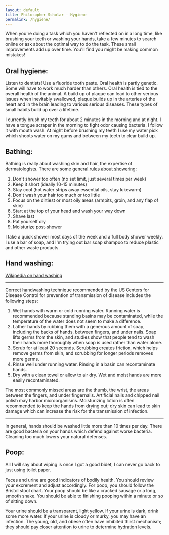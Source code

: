 ```yaml
---
layout: default
title: Philosopher Scholar - Hygiene
permalink: /hygiene/
---
```


When you're doing a task which you haven't reflected on in a long time, like brushing your teeth or washing your hands, take a few minutes to search online or ask about the optimal way to do the task. These small improvements add up over time. You'll find you might be making common mistakes! 

## Oral hygiene:
Listen to dentists! Use a fluoride tooth paste. Oral health is partly genetic. Some will have to work much harder than others. Oral health is tied to the overall health of the animal. A build up of plaque can lead to other serious issues when inevitably swallowed, plaque builds up in the arteries of the heart and in the brain leading to various serious diseases. These types of small habits build up over a lifetime.

I currently brush my teeth for about 2 minutes in the morning and at night. I have a tongue scraper in the morning to fight odor causing bacteria. I follow it with mouth wash. At night before brushing my teeth I use my water pick which shoots water on my gums and between my teeth to clear build up.


## Bathing:
Bathing is really about washing skin and hair, the expertise of dermatologists. There are some [general rules about showering](https://www.nbcnews.com/better/pop-culture/how-take-shower-according-dermatologists-ncna740526):

1. Don't shower too often (no set limit, just several times per week)
1. Keep it short (ideally 10-15 minutes)
1. Stay cool (hot water strips away essential oils, stay lukewarm)
1. Don't wash your hair too much or too little
1. Focus on the dirtiest or most oily areas (armpits, groin, and any flap of skin)
1. Start at the top of your head and wash your way down
1. Shave last
1. Pat yourself dry
1. Moisturize post-shower

I take a quick shower most days of the week and a full body shower weekly. I use a bar of soap, and I'm trying out bar soap shampoo to reduce plastic and other waste products.

## Hand washing:
[Wikipedia on hand washing](https://en.wikipedia.org/wiki/Hand_washing)

---

Correct handwashing technique recommended by the US Centers for Disease Control for prevention of transmission of disease includes the following steps:

1. Wet hands with warm or cold running water. Running water is recommended because standing basins may be contaminated, while the temperature of the water does not seem to make a difference.
2. Lather hands by rubbing them with a generous amount of soap, including the backs of hands, between fingers, and under nails. Soap lifts germs from the skin, and studies show that people tend to wash their hands more thoroughly when soap is used rather than water alone.
3. Scrub for at least 20 seconds. Scrubbing creates friction, which helps remove germs from skin, and scrubbing for longer periods removes more germs.
4. Rinse well under running water. Rinsing in a basin can recontaminate hands.
5. Dry with a clean towel or allow to air dry. Wet and moist hands are more easily recontaminated.

The most commonly missed areas are the thumb, the wrist, the areas between the fingers, and under fingernails. Artificial nails and chipped nail polish may harbor microorganisms. Moisturizing lotion is often recommended to keep the hands from drying out; dry skin can lead to skin damage which can increase the risk for the transmission of infection.

---

In general, hands should be washed little more than 10 times per day. There are good bacteria on your hands which defend against worse bacteria. Cleaning too much lowers your natural defenses.

## Poop:

All I will say about wiping is once I got a good bidet, I can never go back to just using toilet paper.

Feces and urine are good indicators of bodily health. You should review your excrement and adjust accordingly. For poop, you should follow the Bristol stool chart. Your poop should be like a cracked sausage or a long, smooth snake. You should be able to finishing pooping within a minute or so of sitting down.

Your urine should be a transparent, light yellow. If your urine is dark, drink some more water. If your urine is cloudy or murky, you may have an infection. The young, old, and obese often have inhibited thirst mechanism; they should pay closer attention to urine to determine hydration levels.
